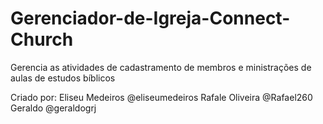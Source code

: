 # Gerenciador-de-Igreja-Connect-Church
Gerencia as atividades de cadastramento de membros e ministrações de aulas de estudos bíblicos

Criado por:
Eliseu Medeiros @eliseumedeiros
Rafale Oliveira @Rafael260
Geraldo @geraldogrj
